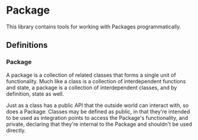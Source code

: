 # Package
This library contains tools for working with Packages programmatically.

## Definitions

### Package
A package is a collection of related classes that forms a single unit of functionality. Much like a class is a
  collection of interdependent functions and state, a package is a collection of interdependent classes, and by
  definition, state as well.

Just as a class has a public API that the outside world can interact with, so does a Package. Classes may be defined as
 public, in that they're intended to be used as integration points to access the Package's functionality, and private,
 declaring that they're internal to the Package and shouldn't be used directly.
